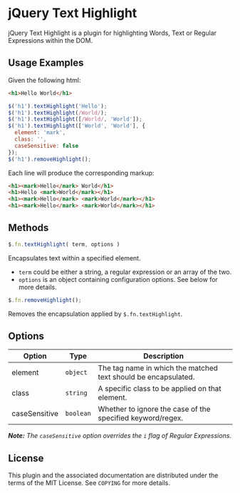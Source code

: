 jQuery Text Highlight
=====================

jQuery Text Highlight is a plugin for highlighting Words, Text or Regular
Expressions within the DOM.

Usage Examples
--------------

Given the following html:

```html
<h1>Hello World</h1>
```

```javascript
$('h1').textHighlight('Hello');
$('h1').textHighlight(/World/);
$('h1').textHighlight([/World/, 'World']);
$('h1').textHighlight(['World', 'World'], {
  element: 'mark',
  class: '',
  caseSensitive: false
});
$('h1').removeHighlight();
```

Each line will produce the corresponding markup:

```html
<h1><mark>Hello</mark> World</h1>
<h1>Hello <mark>World</mark></h1>
<h1><mark>Hello</mark> <mark>World</mark></h1>
<h1><mark>Hello</mark> <mark>World</mark></h1>
```

Methods
-------

```javascript
$.fn.textHighlight( term, options )
```

Encapsulates text within a specified element.

* `term` could be either a string, a regular expression or an array of the two.
* `options` is an object containing configuration options. See below for more details.

```javascript
$.fn.removeHighlight();
```

Removes the encapsulation applied by `$.fn.textHighlight`.

Options
-------

|Option         | Type      | Description |
| ------------- |---------- | ----------- |
| element       | `object`  | The tag name in which the matched text should be encapsulated.|
| class         | `string`  | A specific class to be applied on that element. |
| caseSensitive | `boolean` | Whether to ignore the case of the specified keyword/regex. |

_**Note:** The `caseSensitive` option overrides the `i` flag of Regular Expressions._

License
-------
This plugin and the associated documentation are distributed under the terms of
the MIT License. See `COPYING` for more details.
